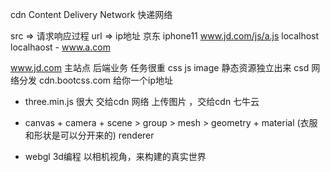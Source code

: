 cdn Content Delivery Network
快递网络

src => 请求响应过程
url => ip地址
京东 iphone11 
www.jd.com/js/a.js     localhost
localhaost - www.a.com 

www.jd.com 主站点 后端业务  任务很重 css  js  image
静态资源独立出来    csd 网络分发 
cdn.bootcss.com  给你一个ip地址

- three.min.js 很大 交给cdn 网络
上传图片 ，交给cdn 七牛云

- canvas + camera + scene > group > mesh > geometry + material (衣服和形状是可以分开来的)
  renderer
- webgl 3d编程
  以相机视角，来构建的真实世界
